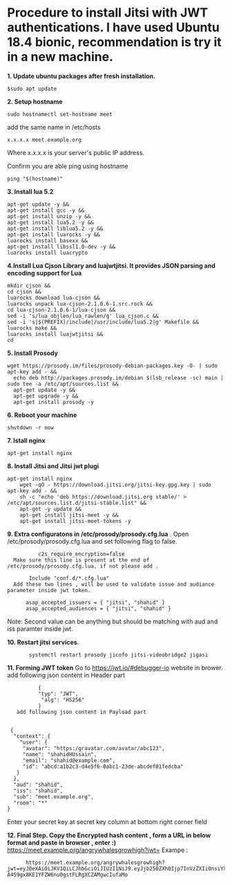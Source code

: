 # Procedure to install Jitsi with JWT authentications. I have used Ubuntu 18.4 bionic, recommendation is try it in a new machine.

**1. Update ubuntu packages after fresh installation.**
 
    $sudo apt update

**2. Setup hostname**

    sudo hostnamectl set-hostname meet
  
  add the same name in /etc/hosts
    
    x.x.x.x meet.example.org
    
  Where x.x.x.x is your server's public IP address.
  
  Confirm you are able ping using hostname 
         
    ping "$(hostname)"
 
**3. Install lua 5.2**
    
    apt-get update -y &&
    apt-get install gcc -y &&
    apt-get install unzip -y &&
    apt-get install lua5.2 -y &&
    apt-get install liblua5.2 -y &&
    apt-get install luarocks -y &&
    luarocks install basexx &&
    apt-get install libssl1.0-dev -y &&
    luarocks install luacrypto 
  
 **4.Install Lua Cjson Library and luajwtjitsi. It provides JSON parsing and encoding support for Lua**
    
    mkdir cjson &&
    cd cjson &&
    luarocks download lua-cjson &&
    luarocks unpack lua-cjson-2.1.0.6-1.src.rock &&
    cd lua-cjson-2.1.0.6-1/lua-cjson &&
    sed -i 's/lua_objlen/lua_rawlen/g' lua_cjson.c &&
    sed -i 's|$(PREFIX)/include|/usr/include/lua5.2|g' Makefile &&
    luarocks make &&
    luarocks install luajwtjitsi &&
    cd
  
 **5. Install Prosody**
    
    wget https://prosody.im/files/prosody-debian-packages.key -O- | sudo apt-key add - &&
      echo deb http://packages.prosody.im/debian $(lsb_release -sc) main | sudo tee -a /etc/apt/sources.list &&
      apt-get update -y &&
      apt-get upgrade -y &&
      apt-get install prosody -y 
   
   **6. Reboot your machine**
    
    shutdown -r now
   
   **7. Istall nginx**
    
    apt-get install nginx 
         
   **8. Install Jitsi and Jitsi jwt plugi**
    
    apt-get install nginx 
        wget -qO - https://download.jitsi.org/jitsi-key.gpg.key | sudo apt-key add - &&
        sh -c "echo 'deb https://download.jitsi.org stable/' > /etc/apt/sources.list.d/jitsi-stable.list" &&
        apt-get -y update &&
        apt-get install jitsi-meet -y &&
        apt-get install jitsi-meet-tokens -y
    
  **9. Extra configuratons in /etc/prosody/prosody.cfg.lua** .
      Open /etc/prosody/prosody.cfg.lua and set following flag to false.
   
              c2s_require_encryption=false
      Make sure this line is present at the end of /etc/prosody/prosody.cfg.lua, if not please add .
           
           Include "conf.d/*.cfg.lua"
      Add these two lines , will be used to validate issue and audiance parameter inside jwt token.
        
          asap_accepted_issuers = { "jitsi", "shahid" }
          asap_accepted_audiences = { "jitsi", "shahid" }
        
   Note: Second value can be anything but should be matching with aud and iss paramter inside jwt.
     
   **10. Restart jitsi services.**
     
           systemctl restart prosody jicofo jitsi-videobridge2 jigasi
          
   **11. Forming JWT token**
        Go to https://jwt.io/#debugger-io website in brower.
        add following json content in Header part
         
              {
              "typ": "JWT",
               "alg": "HS256"
              }     
       add following json content in Payload part
        
      
     {
      "context": {
        "user": {
         "avatar": "https:/gravatar.com/avatar/abc123",
         "name": "shahidHUssain",
         "email": "shahid@example.com",
         "id": "abcd:a1b2c3-d4e5f6-0abc1-23de-abcdef01fedcba"
       }
      },
      "aud": "shahid",
      "iss": "shahid",
      "sub": "meet.example.org",
      "room": "*"
    }
    
  Enter your secret key at secret key column at bottom right corner field
    
 **12. Final Step. Copy the Encrypted hash content , form a URL in below format and paste in browser , enter :)**
        https://meet.example.org/angrywhalesgrowhigh?jwt=<Token>
        Exampe : 
  
          https://meet.example.org/angrywhalesgrowhigh?jwt=eyJ0eXAiOiJKV1QiLCJhbGciOiJIUzI1NiJ9.eyJjb250ZXh0Ijp7InVzZXIiOnsiYXZhdGFyIjoiaHR0cHM6L2dyYXZhdGFyLmNvbS9hdmF0YXIvYWJjMTIzIiwibmFtZSI6InNoYWhpZEhVc3NhaW4iLCJlbWFpbCI6InNoYWhpZEBleGFtcGxlLmNvbSIsImlkIjoiYWJjZDphMWIyYzMtZDRlNWY2LTBhYmMxLTIzZGUtYWJjZGVmMDFmZWRjYmEifX0sImF1ZCI6InNoYWhpZCIsImlzcyI6InNoYWhpZCIsInN1YiI6Im1lZXQuZXhhbXBsZS5vcmciLCJyb29tIjoiKiJ9.Ffj-A459gx8KE1YFZW6nu0gstFLRgXCZAMgwcIufaMo
